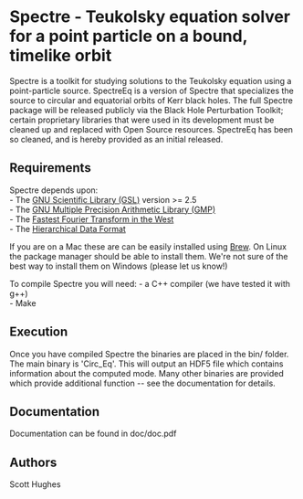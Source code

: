 # Spectre - Teukolsky equation solver for a point particle on a bound, timelike orbit

Spectre is a toolkit for studying solutions to the Teukolsky equation using a point-particle source. SpectreEq is a version of Spectre that specializes the source to circular and equatorial orbits of Kerr black holes. The full Spectre package will be released publicly via the Black Hole Perturbation Toolkit; certain proprietary libraries that were used in its development must be cleaned up and replaced with Open Source resources. SpectreEq has been so cleaned, and is hereby provided as an initial released. 

## Requirements

Spectre depends upon:  
	- The [GNU Scientific Library (GSL)][1] version >= 2.5  
	- The [GNU Multiple Precision Arithmetic Library (GMP)][2]  
	- The [Fastest Fourier Transform in the West][3]  
	- The [Hierarchical Data Format][4]  
	
If you are on a Mac these are can be easily installed using [Brew][5]. On Linux the package manager should be able to install them. We're not sure of the best way to install them on Windows (please let us know!)
	
To compile Spectre you will need:
	- a C++ compiler (we have tested it with g++)  
	- Make
	
## Execution

Once you have compiled Spectre the binaries are placed in the bin/ folder. The main binary is 'Circ_Eq'. This will output an HDF5 file which contains information about the computed mode. Many other binaries are provided which provide additional function -- see the documentation for details.

## Documentation

Documentation can be found in doc/doc.pdf

## Authors

Scott Hughes



[1]: https://www.gnu.org/software/gsl/
[2]: https://gmplib.org/
[3]: http://www.fftw.org/
[4]: https://www.hdfgroup.org/solutions/hdf5/
[5]: https://brew.sh/